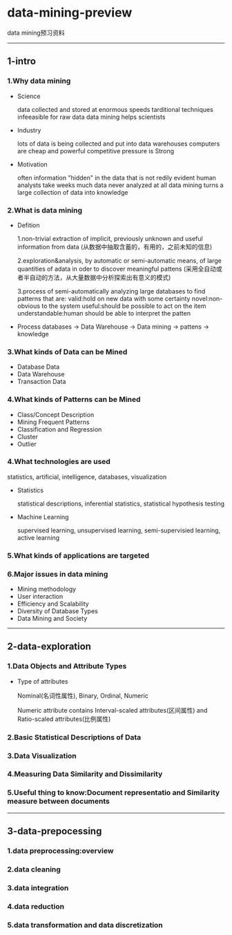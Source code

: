 # data-mining-preview
data mining预习资料

***

## 1-intro

### 1.Why data mining
* Science

  data collected and stored at enormous speeds
  tarditional techniques infeeasible for raw data
  data mining helps scientists
* Industry

  lots of data is being collected and put into data warehouses
  computers are cheap and powerful
  competitive pressure is Strong
* Motivation 

  often information "hidden" in the data that is not redily evident
  human analysts take weeks
  much data never analyzed at all
  data mining turns a large collection of data into knowledge
  
### 2.What is data mining
* Defition

  1.non-trivial extraction of implicit, previously unknown and useful information from data
 (从数据中抽取含蓄的，有用的，之前未知的信息)
 
  2.exploration&analysis, by automatic or semi-automatic means, of large quantities of adata in oder to discover    meaningful pattens
 (采用全自动或者半自动的方法，从大量数据中分析探索出有意义的模式)
 
  3.process of semi-automatically analyzing large databases to find patterns that are:
  valid:hold on new data with some certainty
  novel:non-obvious to the system
  useful:should be possible to act on the item
  understandable:human should be able to interpret the patten
 
* Process
  databases -> Data Warehouse -> Data mining -> pattens -> knowledge
  
### 3.What kinds of Data can be Mined
* Database Data
* Data Warehouse
* Transaction Data

### 4.What kinds of Patterns can be Mined
* Class/Concept Description
* Mining Frequent Patterns
* Classification and Regression
* Cluster
* Outlier

### 4.What technologies are used
statistics, artificial, intelligence, databases, visualization

* Statistics

  statistical descriptions, inferential statistics, statistical hypothesis testing

* Machine Learning

  supervised learning, unsupervised learning, semi-supervisied learning, active learning

### 5.What kinds of applications are targeted
### 6.Major issues in data mining
* Mining methodology
* User interaction
* Efficiency and Scalability
* Diversity of Database Types
* Data Mining and Society

***
## 2-data-exploration

### 1.Data Objects and Attribute Types

* Type of attributes

  Nominal(名词性属性), Binary, Ordinal, Numeric

  Numeric attribute contains Interval-scaled attributes(区间属性) and Ratio-scaled attributes(比例属性)
  
  
### 2.Basic Statistical Descriptions of Data
### 3.Data Visualization
### 4.Measuring Data Similarity and Dissimilarity
### 5.Useful thing to know:Document representatio and Similarity measure between documents

***
## 3-data-prepocessing
### 1.data preprocessing:overview
### 2.data cleaning
### 3.data integration
### 4.data reduction
### 5.data transformation and data discretization

